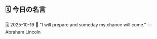 ## 🗓️ 今日の名言

<!--START_SECTION:quote-->
🗓️ 2025-10-19
💬 "I will prepare and someday my chance will come." — Abraham Lincoln
<!--END_SECTION:quote-->
